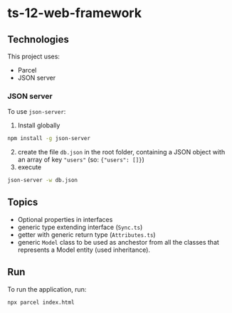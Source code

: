 # ts-12-web-framework

## Technologies

This project uses:

- Parcel
- JSON server

### JSON server

To use `json-server`:

1. Install globally

```bash
npm install -g json-server
```

2. create the file `db.json` in the root folder, containing a JSON object with an array of key `"users"` (so: `{"users": []}`)
3. execute

```bash
json-server -w db.json
```

## Topics

- Optional properties in interfaces
- generic type extending interface (`Sync.ts`)
- getter with generic return type (`Attributes.ts`)
- generic `Model` class to be used as anchestor from all the classes that represents a Model entity (used inheritance).

## Run

To run the application, run:

```bash
npx parcel index.html
```
